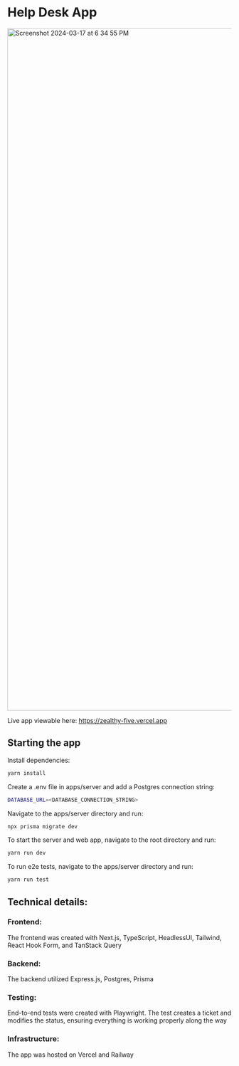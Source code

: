 # Help Desk App

<img width="1534" alt="Screenshot 2024-03-17 at 6 34 55 PM" src="https://github.com/gcn12/zealthy/assets/63011139/2d20bbc4-d644-4ab2-9a0c-04e082fffac4">

Live app viewable here: https://zealthy-five.vercel.app


## Starting the app

Install dependencies:

```sh
yarn install
```

Create a .env file in apps/server and add a Postgres connection string:

```sh
DATABASE_URL=<DATABASE_CONNECTION_STRING>
```

Navigate to the apps/server directory and run:

```sh
npx prisma migrate dev
```

To start the server and web app, navigate to the root directory and run:
```sh
yarn run dev
```

To run e2e tests, navigate to the apps/server directory and run:
```sh
yarn run test
```

## Technical details:

### Frontend:
The frontend was created with Next.js, TypeScript, HeadlessUI, Tailwind, React Hook Form, and TanStack Query

### Backend:
The backend utilized Express.js, Postgres, Prisma 

### Testing:
End-to-end tests were created with Playwright. The test creates a ticket and modifies the status, ensuring everything is working properly along the way

### Infrastructure:
The app was hosted on Vercel and Railway
